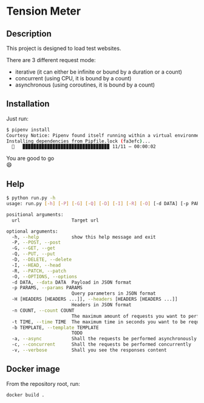 # Tension Meter 

## Description

This project is designed to load test websites. 

There are 3 different request mode:
- iterative (it can either be infinite or bound by a duration or a count)
- concurrent (using CPU, it is bound by a count)
- asynchronous (using coroutines, it is bound by a count)

## Installation

Just run:
```bash
$ pipenv install
Courtesy Notice: Pipenv found itself running within a virtual environment, so it will automatically use that environment, instead of creating its own for any project. You can set PIPENV_IGNORE_VIRTUALENVS=1 to force pipenv to ignore that environment and create its own instead. You can set PIPENV_VERBOSITY=-1 to suppress this warning.
Installing dependencies from Pipfile.lock (fa3efc)...
  🐍   ▉▉▉▉▉▉▉▉▉▉▉▉▉▉▉▉▉▉▉▉▉▉▉▉▉▉▉▉▉▉▉▉ 11/11 — 00:00:02
```

You are good to go  
😄

## Help

```bash
$ python run.py -h
usage: run.py [-h] [-P] [-G] [-Q] [-D] [-I] [-R] [-O] [-d DATA] [-p PARAMS] [-H [HEADERS [HEADERS ...]]] [-n COUNT] [-t TIME] [-b TEMPLATE] [-a] [-c] [-v] url

positional arguments:
  url                   Target url

optional arguments:
  -h, --help            show this help message and exit
  -P, --POST, --post
  -G, --GET, --get
  -Q, --PUT, --put
  -D, --DELETE, --delete
  -I, --HEAD, --head
  -R, --PATCH, --patch
  -O, --OPTIONS, --options
  -d DATA, --data DATA  Payload in JSON format
  -p PARAMS, --params PARAMS
                        Query parameters in JSON format
  -H [HEADERS [HEADERS ...]], --headers [HEADERS [HEADERS ...]]
                        Headers in JSON format
  -n COUNT, --count COUNT
                        The maximum amount of requests you want to perform (by default, infinity in sync mode, 1000 in async mode)
  -t TIME, --time TIME  The maximum time in seconds you want to be requesting (only in sync mode if no count was specified)
  -b TEMPLATE, --template TEMPLATE
                        TODO
  -a, --async           Shall the requests be performed asynchronously
  -c, --concurrent      Shall the requests be performed concurrently
  -v, --verbose         Shall you see the responses content
```

## Docker image

From the repository root, run:
```bash
docker build .
```
